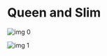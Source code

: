 # Queen and Slim

![img 0](https://i.imgur.com/bl9Emwp.jpg)

![img 1](https://i.imgur.com/q9Y3CLU.png)

